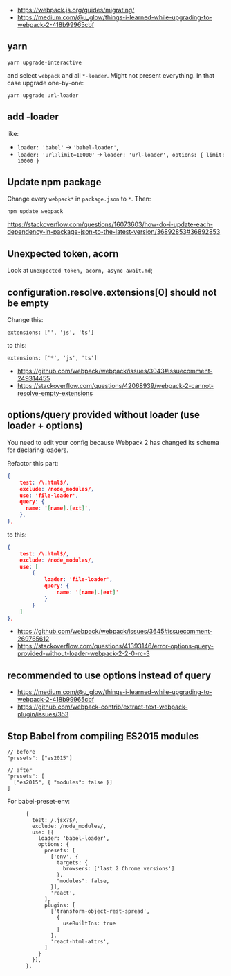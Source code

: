 - https://webpack.js.org/guides/migrating/
- https://medium.com/@u_glow/things-i-learned-while-upgrading-to-webpack-2-418b99965cbf

## yarn

`yarn upgrade-interactive`

and select `webpack` and all `*-loader`. Might not present everything. In that case upgrade one-by-one:

`yarn upgrade url-loader`

## add -loader

like:
- `loader: 'babel'` -> `'babel-loader'`,
- `loader: 'url?limit=10000'` -> `loader: 'url-loader', options: { limit: 10000 }`

## Update npm package

Change every `webpack*` in `package.json` to `*`. Then:

`npm update webpack`

https://stackoverflow.com/questions/16073603/how-do-i-update-each-dependency-in-package-json-to-the-latest-version/36892853#36892853

## Unexpected token, acorn

Look at `Unexpected token, acorn, async await.md`;

## configuration.resolve.extensions[0] should not be empty

Change this:

`extensions: ['', 'js', 'ts']`

to this:

`extensions: ['*', 'js', 'ts']`

- https://github.com/webpack/webpack/issues/3043#issuecomment-249314455
- https://stackoverflow.com/questions/42068939/webpack-2-cannot-resolve-empty-extensions

## options/query provided without loader (use loader + options)

You need to edit your config because Webpack 2 has changed its schema for declaring loaders.

Refactor this part:

```json
{
    test: /\.html$/,
    exclude: /node_modules/,
    use: 'file-loader',
    query: {
      name: '[name].[ext]',
    },
},
```
to this:

```json
{
    test: /\.html$/,
    exclude: /node_modules/,
    use: [
        {
            loader: 'file-loader',
            query: {
                name: '[name].[ext]'
            }
        }
    ]
},
```

- https://github.com/webpack/webpack/issues/3645#issuecomment-269765612
- https://stackoverflow.com/questions/41393146/error-options-query-provided-without-loader-webpack-2-2-0-rc-3

## recommended to use options instead of query

- https://medium.com/@u_glow/things-i-learned-while-upgrading-to-webpack-2-418b99965cbf
- https://github.com/webpack-contrib/extract-text-webpack-plugin/issues/353

## Stop Babel from compiling ES2015 modules

```
// before
"presets": ["es2015"]

// after
"presets": [
  ["es2015", { "modules": false }]
]
```

For babel-preset-env:

```
      {
        test: /.jsx?$/,
        exclude: /node_modules/,
        use: [{
          loader: 'babel-loader',
          options: {
            presets: [
              ['env', {
                targets: {
                  browsers: ['last 2 Chrome versions']
                },
                "modules": false,
              }],
              'react',
            ],
            plugins: [
              ['transform-object-rest-spread',
                {
                  useBuiltIns: true
                }
              ],
              'react-html-attrs',
            ]
          }
        }],
      },
```

